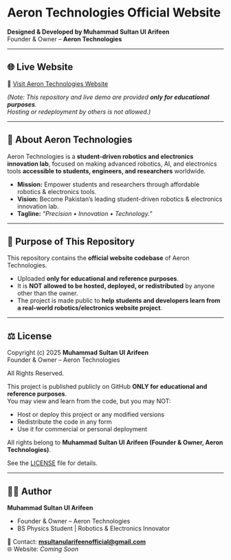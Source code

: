 # Aeron Technologies Official Website  

**Designed & Developed by Muhammad Sultan Ul Arifeen**  
Founder & Owner – **Aeron Technologies**  

---

## 🌐 Live Website  
🔗 [Visit Aeron Technologies Website](https://your-username.github.io/aeron-technologies/)  

*(Note: This repository and live demo are provided **only for educational purposes**.  
Hosting or redeployment by others is not allowed.)*  

---

## 🏢 About Aeron Technologies  
Aeron Technologies is a **student-driven robotics and electronics innovation lab**, focused on making advanced robotics, AI, and electronics tools **accessible to students, engineers, and researchers** worldwide.  

- **Mission:** Empower students and researchers through affordable robotics & electronics tools.  
- **Vision:** Become Pakistan’s leading student-driven robotics & electronics innovation lab.  
- **Tagline:** *“Precision • Innovation • Technology.”*  

---

## 🎯 Purpose of This Repository  
This repository contains the **official website codebase** of Aeron Technologies.  

- Uploaded **only for educational and reference purposes**.  
- It is **NOT allowed to be hosted, deployed, or redistributed** by anyone other than the owner.  
- The project is made public to **help students and developers learn from a real-world robotics/electronics website project**.  

---

## ⚖️ License  
Copyright (c) 2025 **Muhammad Sultan Ul Arifeen**  
Founder & Owner – Aeron Technologies  

All Rights Reserved.  

This project is published publicly on GitHub **ONLY for educational and reference purposes**.  
You may view and learn from the code, but you may NOT:  
- Host or deploy this project or any modified versions  
- Redistribute the code in any form  
- Use it for commercial or personal deployment  

All rights belong to **Muhammad Sultan Ul Arifeen (Founder & Owner, Aeron Technologies)**.  

See the [LICENSE](./LICENSE) file for details.  

---

## 👨‍💻 Author  
**Muhammad Sultan Ul Arifeen**  
- Founder & Owner – Aeron Technologies  
- BS Physics Student | Robotics & Electronics Innovator  

📧 Contact: **msultanularifeenofficial@gmail.com**  
🌐 Website: *Coming Soon*  
